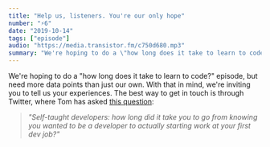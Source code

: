 ```yaml
---
title: "Help us, listeners. You're our only hope"
number: "⚡️6"
date: "2019-10-14"
tags: ["episode"]
audio: "https://media.transistor.fm/c750d680.mp3"
summary: "We're hoping to do a \"how long does it take to learn to code?\" episode, but need more data points than just our own."
---
```


We're hoping to do a "how long does it take to learn to code?" episode, but need more data points than just our own. With that in mind, we're inviting you to tell us your experiences. The best way to get in touch is through Twitter, where Tom has asked [this question](https://twitter.com/thomashazledine/status/1182921555820630016):

> *"Self-taught developers: how long did it take you to go from knowing you wanted to be a developer to actually starting work at your first dev job?"*
